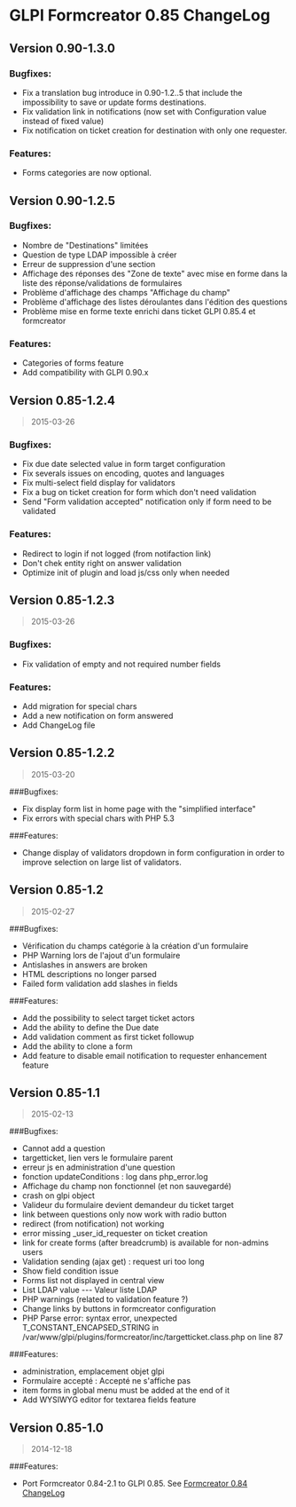 GLPI Formcreator 0.85 ChangeLog
===============================

Version 0.90-1.3.0
------------------

### Bugfixes:

* Fix a translation bug introduce in 0.90-1.2..5 that include the impossibility to save or update forms destinations.
* Fix validation link in notifications (now set with Configuration value instead of fixed value)
* Fix notification on ticket creation for destination with only one requester.

### Features:

* Forms categories are now optional.



Version 0.90-1.2.5
------------------

### Bugfixes:

* Nombre de "Destinations" limitées
* Question de type LDAP impossible à créer
* Erreur de suppression d'une section
* Affichage des réponses des "Zone de texte" avec mise en forme dans la liste des réponse/validations de formulaires
* Problème d'affichage des champs "Affichage du champ"
* Problème d'affichage des listes déroulantes dans l'édition des questions
* Problème mise en forme texte enrichi dans ticket GLPI 0.85.4 et formcreator

### Features:

* Сategories of forms feature
* Add compatibility with GLPI 0.90.x



Version 0.85-1.2.4
------------------

> 2015-03-26

### Bugfixes:

* Fix due date selected value in form target configuration
* Fix severals issues on encoding, quotes and languages
* Fix multi-select field display for validators
* Fix a bug on ticket creation for form which don't need validation
* Send "Form validation accepted" notification only if form need to be validated


### Features:

* Redirect to login if not logged (from notifaction link)
* Don't chek entity right on answer validation
* Optimize init of plugin and load js/css only when needed


Version 0.85-1.2.3
------------------

> 2015-03-26

### Bugfixes:

* Fix validation of empty and not required number fields

### Features:

* Add migration for special chars
* Add a new notification on form answered
* Add ChangeLog file


Version 0.85-1.2.2
------------------

> 2015-03-20

###Bugfixes:

* Fix display form list in home page with the "simplified interface"
* Fix errors with special chars with PHP 5.3

###Features:

* Change display of validators dropdown in form configuration in order to improve selection on large list of validators.


Version 0.85-1.2
------------------

> 2015-02-27

###Bugfixes:

* Vérification du champs catégorie à la création d'un formulaire
* PHP Warning lors de l'ajout d'un formulaire
* Antislashes in answers are broken
* HTML descriptions no longer parsed
* Failed form validation add slashes in fields

###Features:

* Add the possibility to select target ticket actors
* Add the ability to define the Due date
* Add validation comment as first ticket followup
* Add the ability to clone a form
* Add feature to disable email notification to requester enhancement feature


Version 0.85-1.1
------------------

> 2015-02-13

###Bugfixes:

* Cannot add a question
* targetticket, lien vers le formulaire parent
* erreur js en administration d'une question
* fonction updateConditions : log dans php_error.log
* Affichage du champ non fonctionnel (et non sauvegardé)
* crash on glpi object
* Valideur du formulaire devient demandeur du ticket target
* link between questions only now work with radio button
* redirect (from notification) not working
* error missing \_user\_id_requester on ticket creation
* link for create forms (after breadcrumb) is available for non-admins users
* Validation sending (ajax get) : request uri too long
* Show field condition issue
* Forms list not displayed in central view
* List LDAP value --- Valeur liste LDAP
* PHP warnings (related to validation feature ?)
* Change links by buttons in formcreator configuration
* PHP Parse error: syntax error, unexpected T\_CONSTANT\_ENCAPSED_STRING in /var/www/glpi/plugins/formcreator/inc/targetticket.class.php on line 87

###Features:

* administration, emplacement objet glpi
* Formulaire accepté : Accepté ne s'affiche pas
* item forms in global menu must be added at the end of it
* Add WYSIWYG editor for textarea fields feature


Version 0.85-1.0
------------------

> 2014-12-18

###Features:

* Port Formcreator 0.84-2.1 to GLPI 0.85. See [Formcreator 0.84 ChangeLog](https://github.com/TECLIB/formcreator/blob/0.84-bugfixes/CHANGELOG.md)
